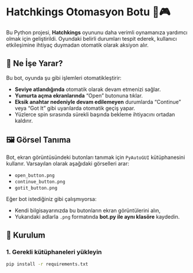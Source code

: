 # Hatchkings Otomasyon Botu 🐣🎮

Bu Python projesi, **Hatchkings** oyununu daha verimli oynamanıza yardımcı olmak için geliştirildi. Oyundaki belirli durumları tespit ederek, kullanıcı etkileşimine ihtiyaç duymadan otomatik olarak aksiyon alır.

## 🔧 Ne İşe Yarar?

Bu bot, oyunda şu gibi işlemleri otomatikleştirir:

- **Seviye atlandığında** otomatik olarak devam etmenizi sağlar.
- **Yumurta açma ekranlarında** “Open” butonuna tıklar.
- **Eksik anahtar nedeniyle devam edilemeyen** durumlarda “Continue” veya “Got It” gibi uyarılarda otomatik geçiş yapar.
- Yüzlerce spin sırasında sürekli başında bekleme ihtiyacını ortadan kaldırır.

## 🖼️ Görsel Tanıma

Bot, ekran görüntüsündeki butonları tanımak için `PyAutoGUI` kütüphanesini kullanır. Varsayılan olarak aşağıdaki görselleri arar:

- `open_button.png`
- `continue_button.png`
- `gotit_button.png`

Eğer bot istediğiniz gibi çalışmıyorsa:
- Kendi bilgisayarınızda bu butonların ekran görüntülerini alın,
- Yukarıdaki adlarla `.png` formatında **bot.py ile aynı klasöre** kaydedin.

## 🧪 Kurulum

### 1. Gerekli kütüphaneleri yükleyin

```bash
pip install -r requirements.txt
